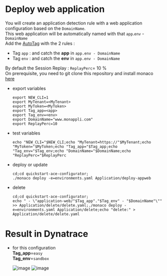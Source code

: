 # Deploy web application


You will create an application detection rule with a web application configuration based on the `DomainName`.  
This web application will be automatically named with that `app`.`env` - `DomainName`   
Add the [AutoTag](/Tag) with the 2 rules : 
 - Tag `app` : and catch the **app** in `app.env - DomainName`
 - Tag `env` : and catch the **env** in `app.env - DomainName`

By default the Session Replay : `ReplayPerc`= 10 %  
On prerequisite, you need to git clone this repository and install monaco [here](https://github.com/JLLormeau/OnDemand-Configuration-with-Monaco#ondemand-configuration-with-monaco)
 
- export variables

      export NEW_CLI=1
      export MyTenant=<MyTenant>
      export MyToken=<MyToken>
      export Tag_app=<app>
      export Tag_env=<env>
      export DomainName="www.monappli.com"
      export ReplayPerc=10
      
- test variables

      echo "NEW_CLI="$NEW_CLI;echo "MyTenant=https://"$MyTenant;echo "MyToken="$MyToken;echo "Tag_app="$Tag_app;echo "Tag_env="$Tag_env;echo "DomainName="$DomainName;echo "ReplayPerc="$ReplayPerc
     
- deploy or update

      cd;cd quickstart-ace-configurator;
      ./monaco deploy -e=environments.yaml Application/deploy-appweb
      
- delete

      cd;cd quickstart-ace-configurator;
      echo " - \"application-web/"$Tag_app"."$Tag_env" - "$DomainName"\"" >> Application/delete/delete.yaml;./monaco deploy -e=environments.yaml Application/delete;echo "delete:" > Application/delete/delete.yaml


# Result in Dynatrace 
- for this configuration  
       **Tag_app**=`easy`  
       **Tag_env**=`sandbox`  
   
   ![image](https://user-images.githubusercontent.com/40337213/119887862-f71cda80-bf34-11eb-8ea2-47af768c0118.png)
    ![image](https://user-images.githubusercontent.com/40337213/119887790-dfdded00-bf34-11eb-9199-7dc600c0759e.png)
